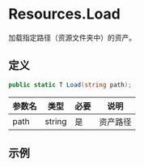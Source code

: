 # Resources.Load

加载指定路径（资源文件夹中）的资产。

## 定义

```csharp
public static T Load(string path);
```

| 参数名 | 类型   | 必要 | 说明     |
| ------ | ------ | ---- | -------- |
| path   | string | 是   | 资产路径 |

## 示例

```csharp

```

